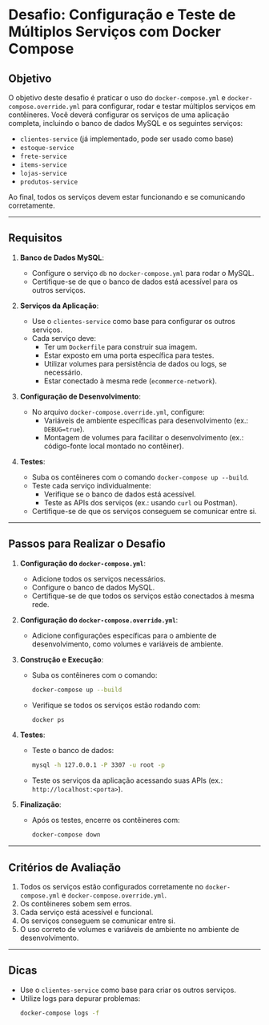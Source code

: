 # Desafio: Configuração e Teste de Múltiplos Serviços com Docker Compose

## Objetivo
O objetivo deste desafio é praticar o uso do `docker-compose.yml` e `docker-compose.override.yml` para configurar, rodar e testar múltiplos serviços em contêineres. Você deverá configurar os serviços de uma aplicação completa, incluindo o banco de dados MySQL e os seguintes serviços:

- `clientes-service` (já implementado, pode ser usado como base)
- `estoque-service`
- `frete-service`
- `items-service`
- `lojas-service`
- `produtos-service`

Ao final, todos os serviços devem estar funcionando e se comunicando corretamente.

---

## Requisitos

1. **Banco de Dados MySQL**:
   - Configure o serviço `db` no `docker-compose.yml` para rodar o MySQL.
   - Certifique-se de que o banco de dados está acessível para os outros serviços.

2. **Serviços da Aplicação**:
   - Use o `clientes-service` como base para configurar os outros serviços.
   - Cada serviço deve:
     - Ter um `Dockerfile` para construir sua imagem.
     - Estar exposto em uma porta específica para testes.
     - Utilizar volumes para persistência de dados ou logs, se necessário.
     - Estar conectado à mesma rede (`ecommerce-network`).

3. **Configuração de Desenvolvimento**:
   - No arquivo `docker-compose.override.yml`, configure:
     - Variáveis de ambiente específicas para desenvolvimento (ex.: `DEBUG=true`).
     - Montagem de volumes para facilitar o desenvolvimento (ex.: código-fonte local montado no contêiner).

4. **Testes**:
   - Suba os contêineres com o comando `docker-compose up --build`.
   - Teste cada serviço individualmente:
     - Verifique se o banco de dados está acessível.
     - Teste as APIs dos serviços (ex.: usando `curl` ou Postman).
   - Certifique-se de que os serviços conseguem se comunicar entre si.

---

## Passos para Realizar o Desafio

1. **Configuração do `docker-compose.yml`**:
   - Adicione todos os serviços necessários.
   - Configure o banco de dados MySQL.
   - Certifique-se de que todos os serviços estão conectados à mesma rede.

2. **Configuração do `docker-compose.override.yml`**:
   - Adicione configurações específicas para o ambiente de desenvolvimento, como volumes e variáveis de ambiente.

3. **Construção e Execução**:
   - Suba os contêineres com o comando:
     ```bash
     docker-compose up --build
     ```
   - Verifique se todos os serviços estão rodando com:
     ```bash
     docker ps
     ```

4. **Testes**:
   - Teste o banco de dados:
     ```bash
     mysql -h 127.0.0.1 -P 3307 -u root -p
     ```
   - Teste os serviços da aplicação acessando suas APIs (ex.: `http://localhost:<porta>`).

5. **Finalização**:
   - Após os testes, encerre os contêineres com:
     ```bash
     docker-compose down
     ```

---

## Critérios de Avaliação

1. Todos os serviços estão configurados corretamente no `docker-compose.yml` e `docker-compose.override.yml`.
2. Os contêineres sobem sem erros.
3. Cada serviço está acessível e funcional.
4. Os serviços conseguem se comunicar entre si.
5. O uso correto de volumes e variáveis de ambiente no ambiente de desenvolvimento.

---

## Dicas

- Use o `clientes-service` como base para criar os outros serviços.
- Utilize logs para depurar problemas:
  ```bash
  docker-compose logs -f